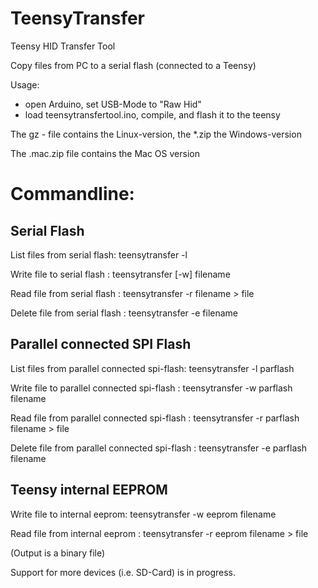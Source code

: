 # TeensyTransfer
Teensy HID Transfer Tool 

Copy files from PC to a serial flash (connected to a Teensy)

Usage:
 - open Arduino, set USB-Mode to "Raw Hid"
 - load teensytransfertool.ino, compile, and flash it to the teensy
 
The gz - file contains the Linux-version, the *.zip the Windows-version

The .mac.zip file contains the Mac OS version

Commandline:
====

Serial Flash
----
 List files from serial flash: teensytransfer -l 
 
 Write file to serial flash : teensytransfer [-w] filename
 
 Read file from serial flash : teensytransfer -r filename > file
 
 Delete file from serial flash : teensytransfer -e filename
 

Parallel connected SPI Flash
----
 List files from parallel connected spi-flash: teensytransfer -l parflash
 
 Write file to parallel connected spi-flash : teensytransfer -w parflash filename
 
 Read file from parallel connected spi-flash : teensytransfer -r parflash filename > file
 
 Delete file from parallel connected spi-flash : teensytransfer -e parflash filename
 
 
Teensy internal EEPROM
----
 Write file to internal eeprom: teensytransfer -w eeprom filename
 
 Read file from  internal eeprom : teensytransfer -r eeprom filename > file
 
 (Output is a binary file)
 
 
Support for more devices (i.e. SD-Card) is in progress.

